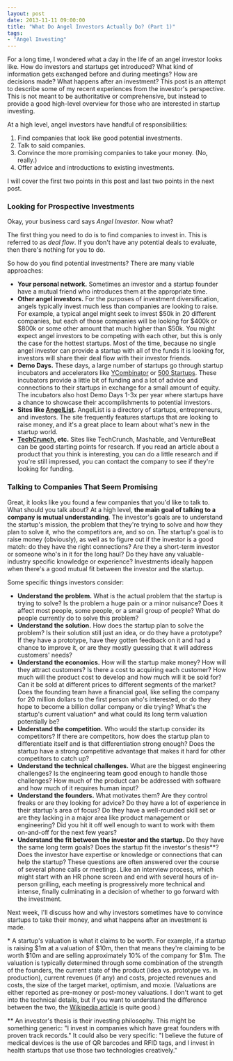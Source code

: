 ```yaml
---
layout: post
date: 2013-11-11 09:00:00
title: "What Do Angel Investors Actually Do? (Part 1)"
tags:
- "Angel Investing"
---
```

For a long time, I wondered what a day in the life of an angel investor looks like. How do investors and startups get introduced? What kind of information gets exchanged before and during meetings? How are decisions made? What happens after an investment? This post is an attempt to describe some of my recent experiences from the investor's perspective. This is not meant to be authoritative or comprehensive, but instead to provide a good high-level overview for those who are interested in startup investing.

At a high level, angel investors have handful of responsibilities:

1. Find companies that look like good potential investments.
2. Talk to said companies.
3. Convince the more promising companies to take your money. (No, really.)
4. Offer advice and introductions to existing investments.

I will cover the first two points in this post and last two points in the next post.

### Looking for Prospective Investments

Okay, your business card says _Angel Investor_. Now what?

The first thing you need to do is to find companies to invest in. This is referred to as _deal flow_. If you don't have any potential deals to evaluate, then there's nothing for you to do.

So how do you find potential investments? There are many viable approaches:

- **Your personal network.** Sometimes an investor and a startup founder have a mutual friend who introduces them at the appropriate time.
- **Other angel investors.** For the purposes of investment diversification, angels typically invest much less than companies are looking to raise. For example, a typical angel might seek to invest $50k in 20 different companies, but each of those companies will be looking for $400k or $800k or some other amount that much higher than $50k. You might expect angel investors to be competing with each other, but this is only the case for the hottest startups. Most of the time, because no single angel investor can provide a startup with all of the funds it is looking for, investors will share their deal flow with their investor friends.
- **Demo Days.** These days, a large number of startups go through startup incubators and accelerators like <a href="http://ycombinator.com/" target="_blank">YCombinator</a> or <a href="http://500.co/" target="_blank">500 Startups</a>. These incubators provide a little bit of funding and a lot of advice and connections to their startups in exchange for a small amount of equity. The incubators also host Demo Days 1-3x per year where startups have a chance to showcase their accomplishments to potential investors.
- **Sites like <a href="https://angel.co/" target="_blank">AngelList</a>.** AngelList is a directory of startups, entrepreneurs, and investors. The site frequently features startups that are looking to raise money, and it's a great place to learn about what's new in the startup world.
- **<a href="http://www.techcrunch.com/" target="_blank">TechCrunch</a>, etc.** Sites like TechCrunch, Mashable, and VentureBeat can be good starting points for research. If you read an article about a product that you think is interesting, you can do a little research and if you're still impressed, you can contact the company to see if they're looking for funding.

### Talking to Companies That Seem Promising

Great, it looks like you found a few companies that you'd like to talk to. What should you talk about? At a high level, **the main goal of talking to a company is mutual understanding**. The investor's goals are to understand the startup's mission, the problem that they're trying to solve and how they plan to solve it, who the competitors are, and so on. The startup's goal is to raise money (obviously), as well as to figure out if the investor is a good match: do they have the right connections? Are they a short-term investor or someone who's in it for the long haul? Do they have any valuable-industry specific knowledge or experience? Investments ideally happen when there's a good mutual fit between the investor and the startup.

Some specific things investors consider:

- **Understand the problem.** What is the actual problem that the startup is trying to solve? Is the problem a huge pain or a minor nuisance? Does it affect most people, some people, or a small group of people? What do people currently do to solve this problem?
- **Understand the solution.** How does the startup plan to solve the problem? Is their solution still just an idea, or do they have a prototype? If they have a prototype, have they gotten feedback on it and had a chance to improve it, or are they mostly guessing that it will address customers' needs?
- **Understand the economics.** How will the startup make money? How will they attract customers? Is there a cost to acquiring each customer? How much will the product cost to develop and how much will it be sold for? Can it be sold at different prices to different segments of the market? Does the founding team have a financial goal, like selling the company for 20 million dollars to the first person who's interested, or do they hope to become a billion dollar company or die trying? What's the startup's current valuation* and what could its long term valuation potentially be?
- **Understand the competition.** Who would the startup consider its competitors? If there are competitors, how does the startup plan to differentiate itself and is that differentiation strong enough? Does the startup have a strong competitive advantage that makes it hard for other competitors to catch up?
- **Understand the technical challenges.** What are the biggest engineering challenges? Is the engineering team good enough to handle those challenges? How much of the product can be addressed with software and how much of it requires human input?
- **Understand the founders.** What motivates them? Are they control freaks or are they looking for advice? Do they have a lot of experience in their startup's area of focus? Do they have a well-rounded skill set or are they lacking in a major area like product management or engineering? Did you hit it off well enough to want to work with them on-and-off for the next few years?
- **Understand the fit between the investor and the startup.** Do they have the same long term goals? Does the startup fit the investor's thesis**? Does the investor have expertise or knowledge or connections that can help the startup?
These questions are often answered over the course of several phone calls or meetings. Like an interview process, which might start with an HR phone screen and end with several hours of in-person grilling, each meeting is progressively more technical and intense, finally culminating in a decision of whether to go forward with the investment.

Next week, I'll discuss how and why investors sometimes have to convince startups to take their money, and what happens after an investment is made.

&#42; A startup's valuation is what it claims to be worth. For example, if a startup is raising $1m at a valuation of $10m, then that means they're claiming to be worth $10m and are selling approximately 10% of the company for $1m. The valuation is typically determined through some combination of the strength of the founders, the current state of the product (idea vs. prototype vs. in production), current revenues (if any) and costs, projected revenues and costs, the size of the target market, optimism, and moxie. (Valuations are either reported as pre-money or post-money valuations. I don't want to get into the technical details, but if you want to understand the difference between the two, the <a href="http://en.wikipedia.org/wiki/Pre-money_valuation" target="_blank">Wikipedia article</a> is quite good.)

** An investor's thesis is their investing philosophy. This might be something generic: "I invest in companies which have great founders with proven track records." It could also be very specific: "I believe the future of medical devices is the use of QR barcodes and RFID tags, and I invest in health startups that use those two technologies creatively."